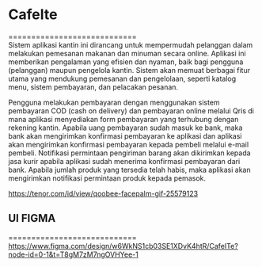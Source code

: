 # CafeIte
============================<br />
Sistem aplikasi kantin ini dirancang untuk mempermudah pelanggan dalam melakukan pemesanan makanan dan minuman secara online. Aplikasi ini memberikan pengalaman yang efisien dan nyaman, baik bagi pengguna (pelanggan) maupun pengelola kantin. Sistem akan memuat berbagai fitur utama yang mendukung pemesanan dan pengelolaan, seperti katalog menu, sistem pembayaran, dan pelacakan pesanan.  

Pengguna melakukan pembayaran dengan menggunakan sistem pembayaran COD (cash on delivery) dan pembayaran online melalui Qris di mana aplikasi menyediakan form pembayaran yang terhubung dengan rekening kantin. Apabila uang pembayaran sudah masuk ke bank, maka bank akan mengirimkan konfirmasi pembayaran ke aplikasi dan aplikasi akan mengirimkan konfirmasi pembayaran kepada pembeli melalui e-mail pembeli. Notifikasi permintaan pengiriman barang akan dikirimkan kepada jasa kurir apabila aplikasi sudah menerima konfirmasi pembayaran dari bank. Apabila jumlah produk yang tersedia telah habis, maka aplikasi akan mengirimkan notifikasi permintaan produk kepada pemasok. <br />

https://tenor.com/id/view/qoobee-facepalm-gif-25579123

## UI FIGMA
============================<br />
https://www.figma.com/design/w6WkNS1cb03SE1XDvK4htR/CafeITe?node-id=0-1&t=T8gM7zM7ngOVHYee-1
